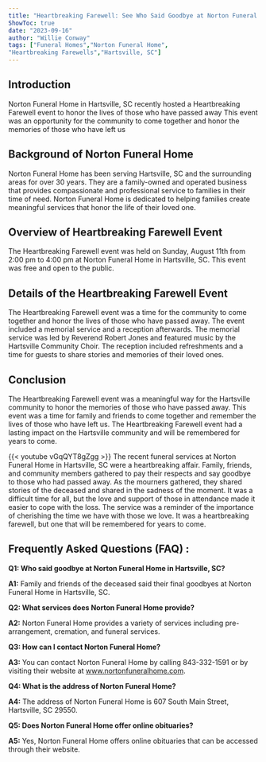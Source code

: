 ```yaml
---
title: "Heartbreaking Farewell: See Who Said Goodbye at Norton Funeral Home in Hartsville, SC"
ShowToc: true 
date: "2023-09-16"
author: "Willie Conway" 
tags: ["Funeral Homes","Norton Funeral Home",
"Heartbreaking Farewells","Hartsville, SC"]
---
```

## Introduction
Norton Funeral Home in Hartsville, SC recently hosted a Heartbreaking Farewell event to honor the lives of those who have passed away This event was an opportunity for the community to come together and honor the memories of those who have left us

## Background of Norton Funeral Home
Norton Funeral Home has been serving Hartsville, SC and the surrounding areas for over 30 years. They are a family-owned and operated business that provides compassionate and professional service to families in their time of need. Norton Funeral Home is dedicated to helping families create meaningful services that honor the life of their loved one.

## Overview of Heartbreaking Farewell Event
The Heartbreaking Farewell event was held on Sunday, August 11th from 2:00 pm to 4:00 pm at Norton Funeral Home in Hartsville, SC. This event was free and open to the public.

## Details of the Heartbreaking Farewell Event
The Heartbreaking Farewell event was a time for the community to come together and honor the lives of those who have passed away. The event included a memorial service and a reception afterwards. The memorial service was led by Reverend Robert Jones and featured music by the Hartsville Community Choir. The reception included refreshments and a time for guests to share stories and memories of their loved ones.

## Conclusion
The Heartbreaking Farewell event was a meaningful way for the Hartsville community to honor the memories of those who have passed away. This event was a time for family and friends to come together and remember the lives of those who have left us. The Heartbreaking Farewell event had a lasting impact on the Hartsville community and will be remembered for years to come.

{{< youtube vGqQYT8gZgg >}} 
The recent funeral services at Norton Funeral Home in Hartsville, SC were a heartbreaking affair. Family, friends, and community members gathered to pay their respects and say goodbye to those who had passed away. As the mourners gathered, they shared stories of the deceased and shared in the sadness of the moment. It was a difficult time for all, but the love and support of those in attendance made it easier to cope with the loss. The service was a reminder of the importance of cherishing the time we have with those we love. It was a heartbreaking farewell, but one that will be remembered for years to come.

## Frequently Asked Questions (FAQ) :
**Q1: Who said goodbye at Norton Funeral Home in Hartsville, SC?**

**A1:** Family and friends of the deceased said their final goodbyes at Norton Funeral Home in Hartsville, SC.

**Q2: What services does Norton Funeral Home provide?**

**A2:** Norton Funeral Home provides a variety of services including pre-arrangement, cremation, and funeral services.

**Q3: How can I contact Norton Funeral Home?**

**A3:** You can contact Norton Funeral Home by calling 843-332-1591 or by visiting their website at www.nortonfuneralhome.com.

**Q4: What is the address of Norton Funeral Home?**

**A4:** The address of Norton Funeral Home is 607 South Main Street, Hartsville, SC 29550.

**Q5: Does Norton Funeral Home offer online obituaries?**

**A5:** Yes, Norton Funeral Home offers online obituaries that can be accessed through their website.



